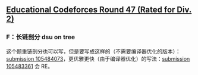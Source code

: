 ## [Educational Codeforces Round 47 (Rated for Div. 2)](https://codeforces.com/contest/1009)

### F：长链剖分 dsu on tree

这个题重链剖分也可以写，但是要写成这样的（不需要编译器优化的版本）：[submission 105484073](https://codeforces.com/contest/1009/submission/105484073)，更优雅更快（由于编译器优化）的写法：[submission 105483361](https://codeforces.com/contest/1009/submission/105483361) 会 RE。

